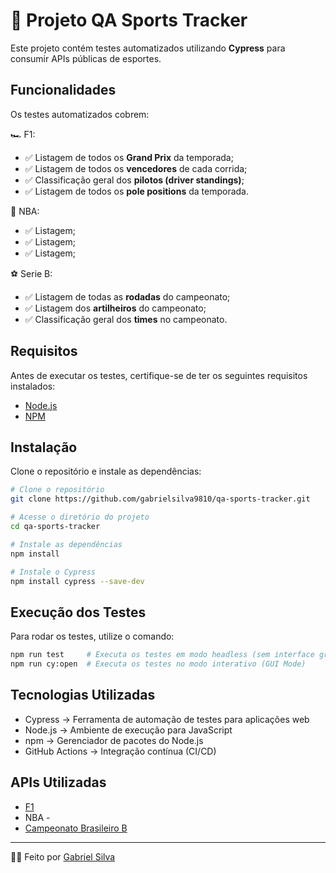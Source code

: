 # 🚀 Projeto QA Sports Tracker

Este projeto contém testes automatizados utilizando **Cypress** para consumir APIs públicas de esportes.

## Funcionalidades

Os testes automatizados cobrem:

🏎️ F1:
- ✅ Listagem de todos os **Grand Prix** da temporada;
- ✅ Listagem de todos os **vencedores** de cada corrida;
- ✅ Classificação geral dos **pilotos (driver standings)**;
- ✅ Listagem de todos os **pole positions** da temporada.

🏀 NBA: 
- ✅ Listagem;
- ✅ Listagem;
- ✅ Listagem;

⚽ Serie B:
- ✅ Listagem de todas as **rodadas** do campeonato;
- ✅ Listagem dos **artilheiros** do campeonato;
- ✅ Classificação geral dos **times** no campeonato.

## Requisitos
Antes de executar os testes, certifique-se de ter os seguintes requisitos instalados:
- [Node.js](https://nodejs.org/)
- [NPM](https://www.npmjs.com/)

## Instalação

Clone o repositório e instale as dependências:

```sh
# Clone o repositório
git clone https://github.com/gabrielsilva9810/qa-sports-tracker.git

# Acesse o diretório do projeto
cd qa-sports-tracker

# Instale as dependências
npm install

# Instale o Cypress
npm install cypress --save-dev
```

## Execução dos Testes
Para rodar os testes, utilize o comando:
```sh
npm run test     # Executa os testes em modo headless (sem interface gráfica)  
npm run cy:open  # Executa os testes no modo interativo (GUI Mode)
```

## Tecnologias Utilizadas
- Cypress → Ferramenta de automação de testes para aplicações web
- Node.js → Ambiente de execução para JavaScript
- npm → Gerenciador de pacotes do Node.js
- GitHub Actions → Integração contínua (CI/CD) 

## APIs Utilizadas
- [F1](https://ergast.com/mrd/)
- NBA - 
- [Campeonato Brasileiro B](https://api-futebol.com.br/documentacao/campeonato) 

---
🤝🏻 Feito por [Gabriel Silva](https://www.linkedin.com/in/gabrielsilva9810/)